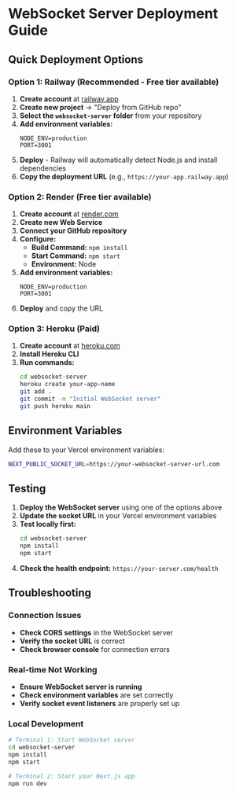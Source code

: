 # WebSocket Server Deployment Guide

## Quick Deployment Options

### Option 1: Railway (Recommended - Free tier available)
1. **Create account** at [railway.app](https://railway.app)
2. **Create new project** → "Deploy from GitHub repo"
3. **Select the `websocket-server` folder** from your repository
4. **Add environment variables:**
   ```
   NODE_ENV=production
   PORT=3001
   ```
5. **Deploy** - Railway will automatically detect Node.js and install dependencies
6. **Copy the deployment URL** (e.g., `https://your-app.railway.app`)

### Option 2: Render (Free tier available)
1. **Create account** at [render.com](https://render.com)
2. **Create new Web Service**
3. **Connect your GitHub repository**
4. **Configure:**
   - **Build Command:** `npm install`
   - **Start Command:** `npm start`
   - **Environment:** Node
5. **Add environment variables:**
   ```
   NODE_ENV=production
   PORT=3001
   ```
6. **Deploy** and copy the URL

### Option 3: Heroku (Paid)
1. **Create account** at [heroku.com](https://heroku.com)
2. **Install Heroku CLI**
3. **Run commands:**
   ```bash
   cd websocket-server
   heroku create your-app-name
   git add .
   git commit -m "Initial WebSocket server"
   git push heroku main
   ```

## Environment Variables

Add these to your Vercel environment variables:

```bash
NEXT_PUBLIC_SOCKET_URL=https://your-websocket-server-url.com
```

## Testing

1. **Deploy the WebSocket server** using one of the options above
2. **Update the socket URL** in your Vercel environment variables
3. **Test locally first:**
   ```bash
   cd websocket-server
   npm install
   npm start
   ```
4. **Check the health endpoint:** `https://your-server.com/health`

## Troubleshooting

### Connection Issues
- **Check CORS settings** in the WebSocket server
- **Verify the socket URL** is correct
- **Check browser console** for connection errors

### Real-time Not Working
- **Ensure WebSocket server is running**
- **Check environment variables** are set correctly
- **Verify socket event listeners** are properly set up

### Local Development
```bash
# Terminal 1: Start WebSocket server
cd websocket-server
npm install
npm start

# Terminal 2: Start your Next.js app
npm run dev
``` 